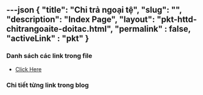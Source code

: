 ---json
{
    "title": "Chi trả ngoại tệ",
    "slug": "",
    "description": "Index Page",
    "layout": "pkt-httd-chitrangoaite-doitac.html",
    "permalink" : false,
    "activeLink" : "pkt"
}
---



### Danh sách các link trong file
- [Click Here](./blog-list.html)

### Chi tiết từng link trong blog